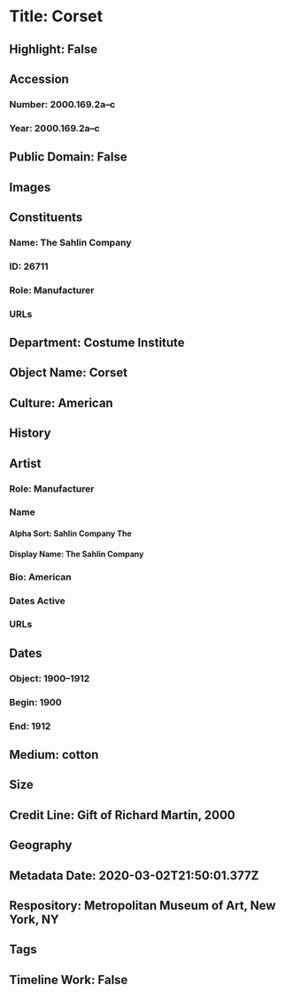 # Title: Corset
## Highlight: False
## Accession
### Number: 2000.169.2a–c
### Year: 2000.169.2a–c
## Public Domain: False
## Images
## Constituents
### Name: The Sahlin Company
### ID: 26711
### Role: Manufacturer
### URLs
## Department: Costume Institute
## Object Name: Corset
## Culture: American
## History
## Artist
### Role: Manufacturer
### Name
#### Alpha Sort: Sahlin Company The
#### Display Name: The Sahlin Company
### Bio: American
### Dates Active
### URLs
## Dates
### Object: 1900–1912
### Begin: 1900
### End: 1912
## Medium: cotton
## Size
## Credit Line: Gift of Richard Martin, 2000
## Geography
## Metadata Date: 2020-03-02T21:50:01.377Z
## Respository: Metropolitan Museum of Art, New York, NY
## Tags
## Timeline Work: False